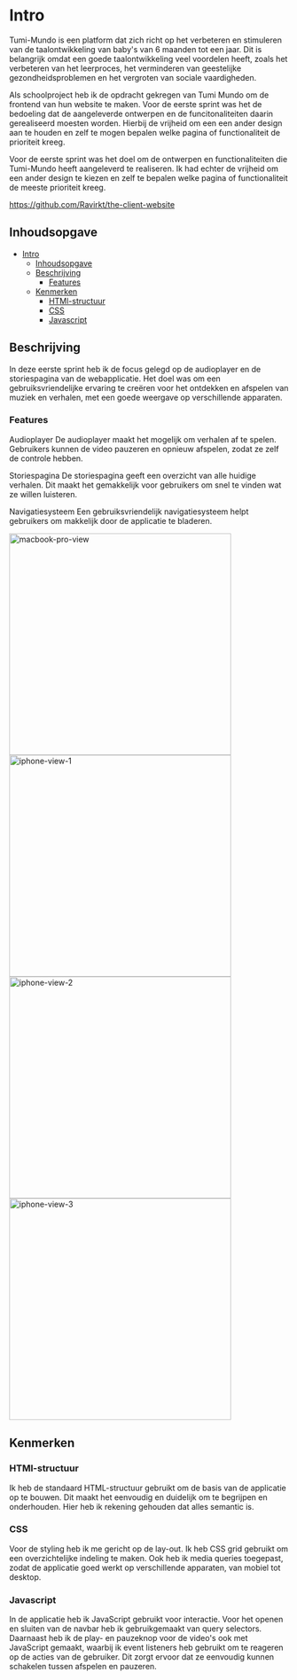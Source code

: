 # Intro
Tumi-Mundo is een platform dat zich richt op het verbeteren en stimuleren van de taalontwikkeling van baby's van 6 maanden tot een jaar. Dit is belangrijk omdat een goede taalontwikkeling veel voordelen heeft, zoals het verbeteren van het leerproces, het verminderen van geestelijke gezondheidsproblemen en het vergroten van sociale vaardigheden.

Als schoolproject heb ik de opdracht gekregen van Tumi Mundo om de frontend van hun website te maken. Voor de eerste sprint was het de bedoeling dat de aangeleverde ontwerpen en de funcitonaliteiten daarin gerealiseerd moesten worden. Hierbij de vrijheid om een een ander design aan te houden en zelf te mogen bepalen welke pagina of functionaliteit de prioriteit kreeg.

Voor de eerste sprint was het doel om de ontwerpen en functionaliteiten die Tumi-Mundo heeft aangeleverd te realiseren. Ik had echter de vrijheid om een ander design te kiezen en zelf te bepalen welke pagina of functionaliteit de meeste prioriteit kreeg.

https://github.com/Ravirkt/the-client-website




## Inhoudsopgave
- [Intro](#intro)
  - [Inhoudsopgave](#inhoudsopgave)
  - [Beschrijving](#beschrijving)
    - [Features](#features)
  - [Kenmerken](#kenmerken)
    - [HTMl-structuur](#html-structuur)
    - [CSS](#css)
    - [Javascript](#javascript)

## Beschrijving
In deze eerste sprint heb ik de focus gelegd op de audioplayer en de storiespagina van de webapplicatie. Het doel was om een gebruiksvriendelijke ervaring te creëren voor het ontdekken en afspelen van muziek en verhalen, met een goede weergave op verschillende apparaten.

### Features
Audioplayer
De audioplayer maakt het mogelijk om verhalen af te spelen. Gebruikers kunnen de video pauzeren en opnieuw afspelen, zodat ze zelf de controle hebben.

Storiespagina
De storiespagina geeft een overzicht van alle huidige verhalen. Dit maakt het gemakkelijk voor gebruikers om snel te vinden wat ze willen luisteren.

Navigatiesysteem
Een gebruiksvriendelijk navigatiesysteem helpt gebruikers om makkelijk door de applicatie te bladeren.


<img src="./assets/images-readme/macbook-pro.jpeg" alt="macbook-pro-view" style="width:400px;"/>
<img src="./assets/images-readme/iphone-playlist.jpeg" alt="iphone-view-1" style="width:400px;"/>
<img src="./assets/images-readme/iphone-story.jpeg" alt="iphone-view-2" style="width:400px;"/>
<img src="./assets/images-readme/iphone-story-2.jpeg" alt="iphone-view-3" style="width:400px;"/>


## Kenmerken

### HTMl-structuur
Ik heb de standaard HTML-structuur gebruikt om de basis van de applicatie op te bouwen. Dit maakt het eenvoudig en duidelijk om te begrijpen en onderhouden. Hier heb ik rekening gehouden dat alles semantic is.

### CSS
Voor de styling heb ik me gericht op de lay-out. Ik heb CSS grid gebruikt om een overzichtelijke indeling te maken. Ook heb ik media queries toegepast, zodat de applicatie goed werkt op verschillende apparaten, van mobiel tot desktop.

### Javascript
In de applicatie heb ik JavaScript gebruikt voor interactie. Voor het openen en sluiten van de navbar heb ik gebruikgemaakt van query selectors. Daarnaast heb ik de play- en pauzeknop voor de video's ook met JavaScript gemaakt, waarbij ik event listeners heb gebruikt om te reageren op de acties van de gebruiker. Dit zorgt ervoor dat ze eenvoudig kunnen schakelen tussen afspelen en pauzeren.


